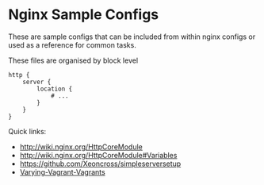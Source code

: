# Nginx Sample Configs

These are sample configs that can be included from within nginx configs or used as a reference for common tasks.

These files are organised by block level

	http {
		server {
			location {
				# ...
			}
		}
	}

Quick links:

- http://wiki.nginx.org/HttpCoreModule
- http://wiki.nginx.org/HttpCoreModule#Variables
- https://github.com/Xeoncross/simpleserversetup
- [Varying-Vagrant-Vagrants](https://github.com/Varying-Vagrant-Vagrants/VVV/tree/master/config/nginx-config)